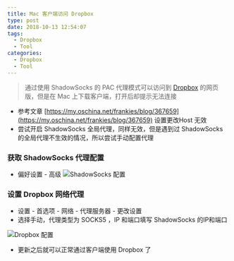 ```yaml
---
title: Mac 客户端访问 Dropbox
type: post
date: 2018-10-13 12:54:07
tags:
  - Dropbox
  - Tool
categories:
  - Dropbox
  - Tool
---
```



> 通过使用 ShadowSocks 的 PAC 代理模式可以访问到 [Dropbox](https://www.dropbox.com/) 的网页版，但是在 Mac 上下载客户端，打开后却提示无法连接

- 参考文章 [https://my.oschina.net/frankies/blog/367659](https://my.oschina.net/frankies/blog/367659) 设置更改Host 无效
- 尝试开启 ShadowSocks 全局代理，同样无效，但是遇到过 ShadowSocks 的全局代理不生效的情况，所以尝试手动配置代理

### 获取 ShadowSocks 代理配置

- 偏好设置 - 高级
  ![ShadowSocks 配置](https://hellowood.oss-cn-beijing.aliyuncs.com/blog/Dropbox1.png)

### 设置 Dropbox 网络代理

- 设置 - 首选项 - 网络 - 代理服务器 - 更改设置
- 选择手动，代理类型为 SOCKS5 ，IP 和端口填写 ShadowSocks 的IP和端口

![Dropbox 配置](https://hellowood.oss-cn-beijing.aliyuncs.com/blog/Dropbox2.png)

- 更新之后就可以正常通过客户端使用 Dropbox 了
